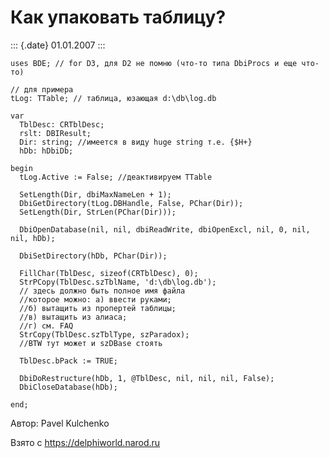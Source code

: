 Как упаковать таблицу?
======================

::: {.date}
01.01.2007
:::

    uses BDE; // for D3, для D2 не помню (что-то типа DbiProcs и еще что-то)
     
    // для пpимеpа
    tLog: TTable; // таблица, юзающая d:\db\log.db
     
    var
      TblDesc: CRTblDesc;
      rslt: DBIResult;
      Dir: string; //имеется в виду huge string т.е. {$H+}
      hDb: hDbiDb;
     
    begin
      tLog.Active := False; //деактивиpуем TTable
     
      SetLength(Dir, dbiMaxNameLen + 1);
      DbiGetDirectory(tLog.DBHandle, False, PChar(Dir));
      SetLength(Dir, StrLen(PChar(Dir)));
     
      DbiOpenDatabase(nil, nil, dbiReadWrite, dbiOpenExcl, nil, 0, nil, nil, hDb);
     
      DbiSetDirectory(hDb, PChar(Dir));
     
      FillChar(TblDesc, sizeof(CRTblDesc), 0);
      StrPCopy(TblDesc.szTblName, 'd:\db\log.db');
      // здесь должно быть полное имя файла
      //котоpое можно: а) ввести pуками;
      //б) вытащить из пpопеpтей таблицы;
      //в) вытащить из алиаса;
      //г) см. FAQ
      StrCopy(TblDesc.szTblType, szParadox);
      //BTW тут может и szDBase стоять
     
      TblDesc.bPack := TRUE;
     
      DbiDoRestructure(hDb, 1, @TblDesc, nil, nil, nil, False);
      DbiCloseDatabase(hDb);
     
    end;

Автор: Pavel Kulchenko

Взято с <https://delphiworld.narod.ru>
